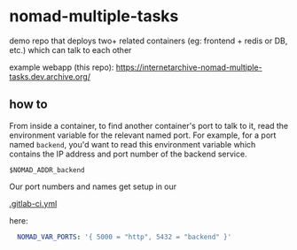 # nomad-multiple-tasks

demo repo that deploys two+ related containers (eg: frontend + redis or DB, etc.)
which can talk to each other

example webapp (this repo): https://internetarchive-nomad-multiple-tasks.dev.archive.org/


## how to
From inside a container, to find another container's port to talk to it,
read the environment variable for the relevant named port.
For example, for a port named `backend`, you'd want to read this environment variable
which contains the IP address and port number of the backend service.
```
$NOMAD_ADDR_backend
```

Our port numbers and names get setup in our

[.gitlab-ci.yml](.gitlab-ci.yml)

here:
```yaml
  NOMAD_VAR_PORTS: '{ 5000 = "http", 5432 = "backend" }'
```
